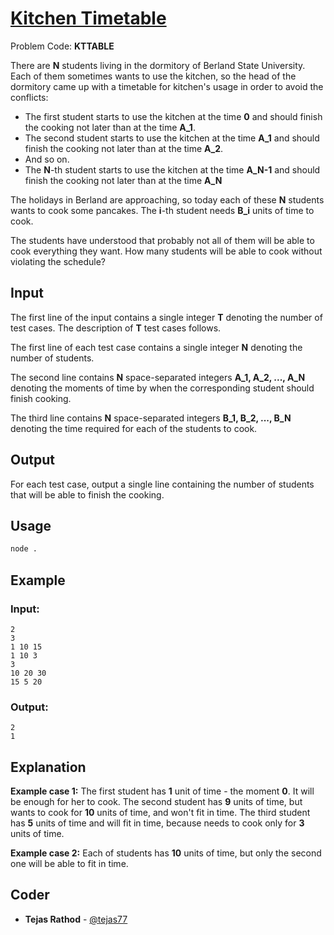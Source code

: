 
# [Kitchen Timetable](https://www.codechef.com/problems/KTTABLE)
Problem Code: **KTTABLE**

There are **N** students living in the dormitory of Berland State University. Each of them sometimes wants to use the kitchen, so the head of the dormitory came up with a timetable for kitchen's usage in order to avoid the conflicts:

- The first student starts to use the kitchen at the time **0** and should finish the cooking not later than at the time **A_1**.
- The second student starts to use the kitchen at the time **A_1** and should finish the cooking not later than at the time **A_2**.
- And so on.
- The **N**-th student starts to use the kitchen at the time **A_N-1** and should finish the cooking not later than at the time **A_N**

The holidays in Berland are approaching, so today each of these **N** students wants to cook some pancakes. The **i**-th student needs **B_i** units of time to cook.

The students have understood that probably not all of them will be able to cook everything they want. How many students will be able to cook without violating the schedule?

## Input

The first line of the input contains a single integer **T** denoting the number of test cases. The description of **T** test cases follows.

The first line of each test case contains a single integer **N** denoting the number of students.

The second line contains **N** space-separated integers **A_1, A_2, ..., A_N** denoting the moments of time by when the corresponding student should finish cooking.

The third line contains **N** space-separated integers **B_1, B_2, ..., B_N** denoting the time required for each of the students to cook.

## Output

For each test case, output a single line containing the number of students that will be able to finish the cooking.

## Usage
```sh
node .
```
## Example
### Input:
```
2
3
1 10 15
1 10 3
3
10 20 30
15 5 20
```
### Output:
```
2
1
```
## Explanation

**Example case 1:** The first student has **1** unit of time - the moment **0**. It will be enough for her to cook. The second student has **9** units of time, but wants to cook for **10** units of time, and won't fit in time. The third student has **5** units of time and will fit in time, because needs to cook only for **3** units of time.

**Example case 2:** Each of students has **10** units of time, but only the second one will be able to fit in time.

## Coder

* **Tejas Rathod** - [@tejas77](https://github.com/tejas77)
